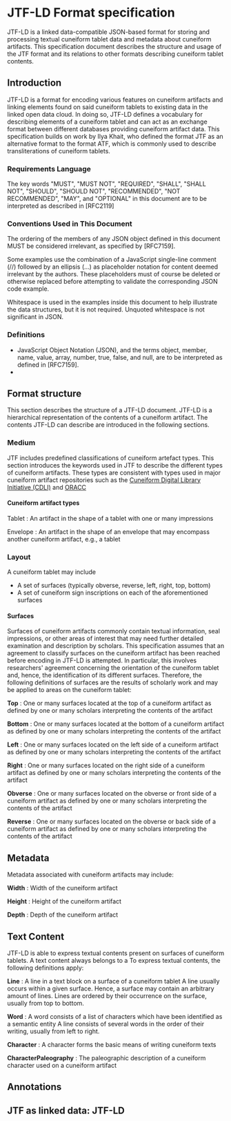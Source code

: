 # JTF-LD Format specification

JTF-LD is a linked data-compatible JSON-based format for storing and processing textual cuneiform tablet data and metadata about cuneiform artifacts.
This specification document describes the structure and usage of the JTF format and its relations to other formats describing cuneiform tablet contents.

## Introduction

JTF-LD is a format for encoding various features on cuneiform artifacts and linking elements found on said cuneiform tablets to existing data in the linked open data cloud.
In doing so, JTF-LD defines a vocabulary for describing elements of a cuneiform tablet and can act as an exchange format between different databases providing cuneiform artifact data.
This specification builds on work by Ilya Khait, who defined the format JTF as an alternative format to the format ATF, which is commonly used to describe transliterations of cuneiform tablets.

### Requirements Language
The key words "MUST", "MUST NOT", "REQUIRED", "SHALL", "SHALL NOT", "SHOULD", "SHOULD NOT", "RECOMMENDED", "NOT RECOMMENDED", "MAY", and "OPTIONAL" in this document are to be interpreted as described in [RFC2119]

### Conventions Used in This Document

The ordering of the members of any JSON object defined in this document MUST be considered irrelevant, as specified by [RFC7159].

Some examples use the combination of a JavaScript single-line comment
(//) followed by an ellipsis (...) as placeholder notation for
content deemed irrelevant by the authors.  These placeholders must of
course be deleted or otherwise replaced before attempting to
validate the corresponding JSON code example.

Whitespace is used in the examples inside this document to help
illustrate the data structures, but it is not required.  Unquoted
whitespace is not significant in JSON.

### Definitions
* JavaScript Object Notation (JSON), and the terms object, member, name, value, array, number, true, false, and null, are to be interpreted as defined in [RFC7159].
* 


## Format structure

This section describes the structure of a JTF-LD document. JTF-LD is a hierarchical representation of the contents of a cuneiform artifact.
The contents JTF-LD can describe are introduced in the following sections.

### Medium

JTF includes predefined classifications of cuneiform artefact types. This section introduces the keywords used in JTF to describe the different types of cuneiform artifacts.
These types are consistent with types used in major cuneiform artifact repositories such as the [Cuneiform Digital Library Initiative (CDLI)](https://cdli.mpiwg-berlin.mpg.de) and [ORACC](https://oracc.museum.upenn.edu) 

#### Cuneiform artifact types

Tablet
: An artifact in the shape of a tablet with one or many impressions

Envelope
: An artifact in the shape of an envelope that may encompass another cuneiform artifact, e.g., a tablet

### Layout

A cuneiform tablet may include 

* A set of surfaces (typically obverse, reverse, left, right, top, bottom)
* A set of cuneiform sign inscriptions on each of the aforementioned surfaces

#### Surfaces

Surfaces of cuneiform artifacts commonly contain textual information, seal impressions, or other areas of interest that may need further detailed examination and description by scholars.
This specification assumes that an agreement to classify surfaces on the cuneiform artifact has been reached before encoding in JTF-LD is attempted.
In particular, this involves researchers' agreement concerning the orientation of the cuneiform tablet and, hence, the identification of its different surfaces.
Therefore, the following definitions of surfaces are the results of scholarly work and may be applied to areas on the cuneiform tablet:

**Top**
: One or many surfaces located at the top of a cuneiform artifact as defined by one or many scholars interpreting the contents of the artifact

**Bottom**
: One or many surfaces located at the bottom of a cuneiform artifact as defined by one or many scholars interpreting the contents of the artifact

**Left**
: One or many surfaces located on the left side of a cuneiform artifact as defined by one or many scholars interpreting the contents of the artifact

**Right**
: One or many surfaces located on the right side of a cuneiform artifact as defined by one or many scholars interpreting the contents of the artifact

**Obverse**
: One or many surfaces located on the obverse or front side of a cuneiform artifact as defined by one or many scholars interpreting the contents of the artifact

**Reverse**
: One or many surfaces located on the obverse or back side of a cuneiform artifact as defined by one or many scholars interpreting the contents of the artifact

## Metadata
Metadata associated with cuneiform artifacts may include:

**Width**
: Width of the cuneiform artifact

**Height**
: Height of the cuneiform artifact

**Depth**
: Depth of the cuneiform artifact

## Text Content

JTF-LD is able to express textual contents present on surfaces of cuneiform tablets.
A text content always belongs to a 
To express textual contents, the following definitions apply:

**Line**
: A line in a text block on a surface of a cuneiform tablet
A line usually occurs within a given surface. Hence, a surface may contain an arbitrary amount of lines.
Lines are ordered by their occurrence on the surface, usually from top to bottom.

**Word**
: A word consists of a list of characters which have been identified as a semantic entity
A line consists of several words in the order of their writing, usually from left to right.

**Character**
: A character forms the basic means of writing cuneiform texts

**CharacterPaleography**
: The paleographic description of a cuneiform character used on a cuneiform artifact

## Annotations


## JTF as linked data: JTF-LD









